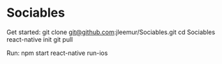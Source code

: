 # Sociables

Get started:
git clone git@github.com:jleemur/Sociables.git
cd Sociables
react-native init
git pull

Run:
npm start
react-native run-ios

